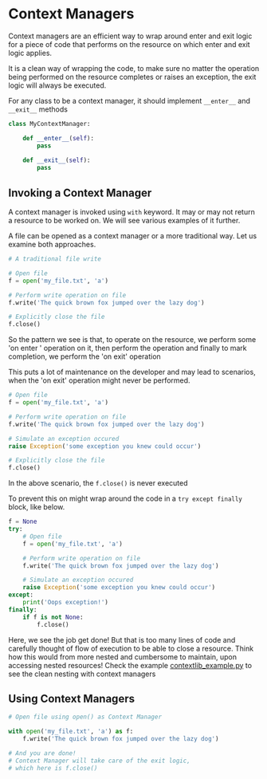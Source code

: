# Context Managers

Context managers are an efficient way to wrap around enter and exit logic for a piece of code that performs on the resource on which enter and exit logic applies.

It is a clean way of wrapping the code, to make sure no matter the operation being performed on the resource completes or raises an exception, the exit logic will always be executed.

For any class to be a context manager, it should implement ```__enter__``` and ```__exit__``` methods

```python
class MyContextManager:

    def __enter__(self):
        pass
    
    def __exit__(self):
        pass
```

## Invoking a Context Manager

A context manager is invoked using ```with``` keyword. It may or may not return a resource to be worked on. We will see various examples of it further.

A file can be opened as a context manager or a more traditional way. Let us examine both approaches.

```python
# A traditional file write

# Open file
f = open('my_file.txt', 'a')

# Perform write operation on file
f.write('The quick brown fox jumped over the lazy dog')

# Explicitly close the file
f.close()
```

So the pattern we see is that, to operate on the resource, we perform some 'on enter ' operation on it, then perform the operation and finally to mark completion, we perform the 'on exit' operation

This puts a lot of maintenance on the developer and may lead to scenarios, when the 'on exit' operation might never be performed.

```python
# Open file
f = open('my_file.txt', 'a')

# Perform write operation on file
f.write('The quick brown fox jumped over the lazy dog')

# Simulate an exception occured
raise Exception('some exception you knew could occur')

# Explicitly close the file
f.close()
```

In the above scenario, the ```f.close()``` is never executed

To prevent this on might wrap around the code in a ```try except finally``` block, like below.

```python
f = None
try:
    # Open file
    f = open('my_file.txt', 'a')

    # Perform write operation on file
    f.write('The quick brown fox jumped over the lazy dog')

    # Simulate an exception occured
    raise Exception('some exception you knew could occur')
except:
    print('Oops exception!')
finally:
    if f is not None:
        f.close()
```

Here, we see the job get done! But that is too many lines of code and carefully thought of flow of execution to be able to close a resource. Think how this would from more nested and cumbersome to maintain, upon accessing nested resources! Check the example [contextlib_example.py](https://github.com/sumeetsarkar/art-of-python/blob/master/context_managers/contextlib_example.py) to see the clean nesting with context managers


## Using Context Managers

```python
# Open file using open() as Context Manager

with open('my_file.txt', 'a') as f:
    f.write('The quick brown fox jumped over the lazy dog')

# And you are done!
# Context Manager will take care of the exit logic,
# which here is f.close()
```

